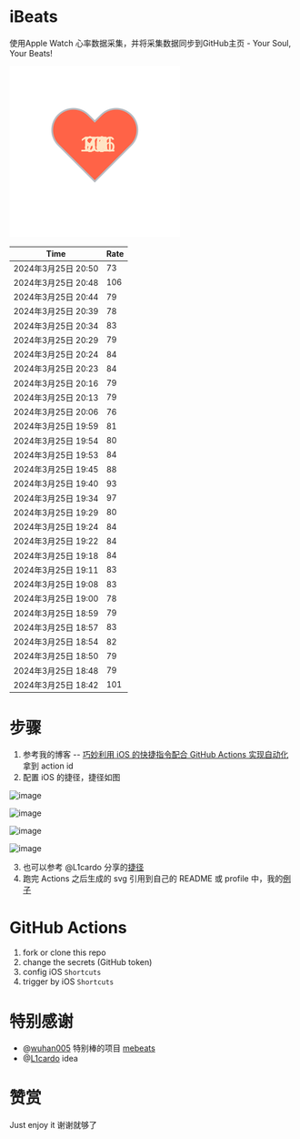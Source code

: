 # iBeats
使用Apple Watch 心率数据采集，并将采集数据同步到GitHub主页 - Your Soul, Your Beats!

![](./files/heart.svg)

<!--START_SECTION:my_heart_rate-->
| Time | Rate | 
 | ---- | ---- | 
| 2024年3月25日 20:50 | 73 |
| 2024年3月25日 20:48 | 106 |
| 2024年3月25日 20:44 | 79 |
| 2024年3月25日 20:39 | 78 |
| 2024年3月25日 20:34 | 83 |
| 2024年3月25日 20:29 | 79 |
| 2024年3月25日 20:24 | 84 |
| 2024年3月25日 20:23 | 84 |
| 2024年3月25日 20:16 | 79 |
| 2024年3月25日 20:13 | 79 |
| 2024年3月25日 20:06 | 76 |
| 2024年3月25日 19:59 | 81 |
| 2024年3月25日 19:54 | 80 |
| 2024年3月25日 19:53 | 84 |
| 2024年3月25日 19:45 | 88 |
| 2024年3月25日 19:40 | 93 |
| 2024年3月25日 19:34 | 97 |
| 2024年3月25日 19:29 | 80 |
| 2024年3月25日 19:24 | 84 |
| 2024年3月25日 19:22 | 84 |
| 2024年3月25日 19:18 | 84 |
| 2024年3月25日 19:11 | 83 |
| 2024年3月25日 19:08 | 83 |
| 2024年3月25日 19:00 | 78 |
| 2024年3月25日 18:59 | 79 |
| 2024年3月25日 18:57 | 83 |
| 2024年3月25日 18:54 | 82 |
| 2024年3月25日 18:50 | 79 |
| 2024年3月25日 18:48 | 79 |
| 2024年3月25日 18:42 | 101 |

<!--END_SECTION:my_heart_rate-->

# 步骤
1. 参考我的博客 -- [巧妙利用 iOS 的快捷指令配合 GitHub Actions 实现自动化](https://github.com/yihong0618/gitblog/issues/198) 拿到 action id
2. 配置 iOS 的捷径，捷径如图

![image](https://user-images.githubusercontent.com/15976103/122154218-0db0b480-ce97-11eb-93bb-5aec07c558dc.png)

![image](https://user-images.githubusercontent.com/15976103/122154236-186b4980-ce97-11eb-8e4b-70551a0391ae.png)

![image](https://user-images.githubusercontent.com/15976103/122154268-2d47dd00-ce97-11eb-902e-3acf292265a9.png)

![image](https://user-images.githubusercontent.com/15976103/122174055-fa144680-ceb4-11eb-9be2-3eb83cd516f7.png)

3. 也可以参考 @L1cardo 分享的[捷径](https://www.icloud.com/shortcuts/6ab6047b459c41ad822ad6b94b1c03d4)
4. 跑完 Actions 之后生成的 svg 引用到自己的 README 或 profile 中，我的[例子](https://github.com/yihong0618) 

# GitHub Actions

1. fork or clone this repo
2. change the secrets (GitHub token)
3. config iOS `Shortcuts` 
4. trigger by iOS `Shortcuts`

# 特别感谢
- @[wuhan005](https://github.com/wuhan005) 特别棒的项目 [mebeats](https://github.com/wuhan005/mebeats)
- @[L1cardo](https://github.com/L1cardo) idea

# 赞赏
Just enjoy it
谢谢就够了
